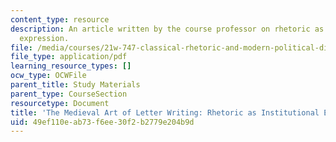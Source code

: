 ```yaml
---
content_type: resource
description: An article written by the course professor on rhetoric as an institutional
  expression.
file: /media/courses/21w-747-classical-rhetoric-and-modern-political-discourse-fall-2009/49ef110eab73f6ee30f2b2779e204b9d_MIT21W_747_01F09_study08.pdf
file_type: application/pdf
learning_resource_types: []
ocw_type: OCWFile
parent_title: Study Materials
parent_type: CourseSection
resourcetype: Document
title: 'The Medieval Art of Letter Writing: Rhetoric as Institutional Expression'
uid: 49ef110e-ab73-f6ee-30f2-b2779e204b9d
---
```

